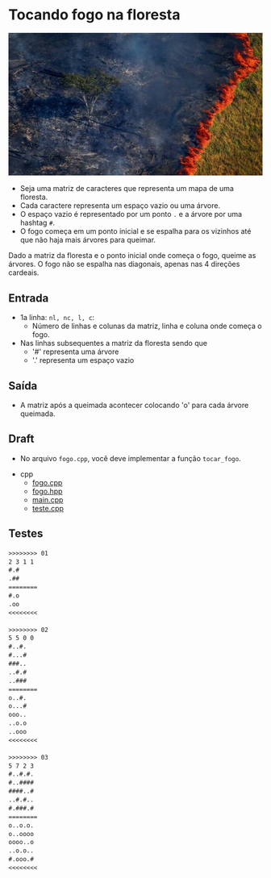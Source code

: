# Tocando fogo na floresta

![_](cover.jpg)

- Seja uma matriz de caracteres que representa um mapa de uma floresta.
- Cada caractere representa um espaço vazio ou uma árvore.
- O espaço vazio é representado por um ponto `.` e a árvore por uma hashtag `#`.
- O fogo começa em um ponto inicial e se espalha para os vizinhos até que não haja mais árvores para queimar.

Dado a matriz da floresta e o ponto inicial onde começa o fogo, queime as árvores. O fogo não se espalha nas diagonais, apenas nas 4 direções cardeais.

## Entrada

- 1a linha: `nl, nc, l, c`:
  - Número de linhas e colunas da matriz, linha e coluna onde começa o fogo.
- Nas linhas subsequentes a matriz da floresta sendo que
  - '\#' representa uma árvore
  - '.' representa um espaço vazio

## Saída

- A matriz após a queimada acontecer colocando 'o' para cada árvore queimada.

## Draft

- No arquivo `fogo.cpp`, você deve implementar a função `tocar_fogo`.

<!-- links .cache/draft -->
- cpp
  - [fogo.cpp](.cache/draft/cpp/fogo.cpp)
  - [fogo.hpp](.cache/draft/cpp/fogo.hpp)
  - [main.cpp](.cache/draft/cpp/main.cpp)
  - [teste.cpp](.cache/draft/cpp/teste.cpp)
<!-- links -->

## Testes

```txt
>>>>>>>> 01
2 3 1 1
#.#
.##
========
#.o
.oo
<<<<<<<<

>>>>>>>> 02
5 5 0 0
#..#.
#...#
###..
..#.#
..###
========
o..#.
o...#
ooo..
..o.o
..ooo
<<<<<<<<

>>>>>>>> 03
5 7 2 3
#..#.#.
#..####
####..#
..#.#..
#.###.#
========
o..o.o.
o..oooo
oooo..o
..o.o..
#.ooo.#
<<<<<<<<

```
